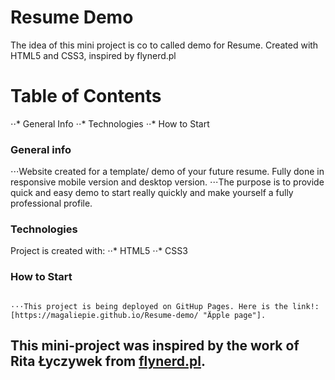 # Resume Demo
The idea of this mini project is co to called demo for Resume. Created with HTML5 and CSS3, inspired by flynerd.pl

# Table of Contents
⋅⋅* General Info
⋅⋅* Technologies
⋅⋅* How to Start

### General info
⋅⋅⋅Website created for a template/ demo of your future resume. Fully done in responsive mobile version and desktop version. 
⋅⋅⋅The purpose is to provide quick and easy demo to start really quickly and make yourself a fully professional profile.

### Technologies
Project is created with:
⋅⋅* HTML5
⋅⋅* CSS3

### How to Start
```

⋅⋅⋅This project is being deployed on GitHup Pages. Here is the link!: [https://magaliepie.github.io/Resume-demo/ "Äpple page"].

```
## This mini-project was inspired by the work of Rita Łyczywek from [flynerd.pl](https://www.flynerd.pl/).
